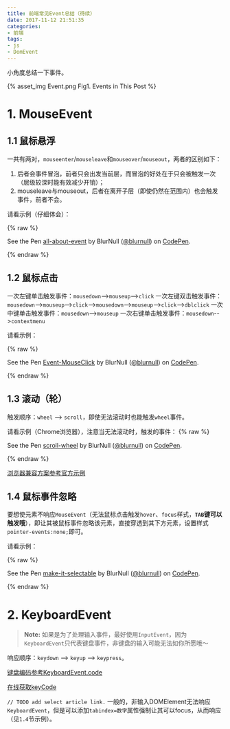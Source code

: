 ```yaml
---
title: 前端常见Event总结（待续）
date: 2017-11-12 21:51:35
categories:
- 前端
tags:
- js
- DomEvent
---
```


小角度总结一下事件。

{% asset_img Event.png Fig1. Events in This Post %}

# 1. MouseEvent

## 1.1 鼠标悬浮
一共有两对，`mouseenter`/`mouseleave`和`mouseover`/`mouseout`，两者的区别如下：
1. 后者会事件冒泡，前者只会出发当前层，而冒泡的好处在于只会被触发一次（层级较深时能有效减少开销）；
2. mouseleave与mouseout，后者在离开子层（即使仍然在范围内）也会触发事件，前者不会。

请看示例（仔细体会）：

{% raw %}
<p data-height="265" data-theme-id="dark" data-slug-hash="bYWBzv" data-default-tab="result" data-user="blurnull" data-embed-version="2" data-pen-title="all-about-event" data-preview="true" class="codepen">See the Pen <a href="https://codepen.io/blurnull/pen/bYWBzv/">all-about-event</a> by BlurNull (<a href="https://codepen.io/blurnull">@blurnull</a>) on <a href="https://codepen.io">CodePen</a>.</p>
<script async src="https://production-assets.codepen.io/assets/embed/ei.js"></script>
{% endraw %}

<!-- more -->

## 1.2 鼠标点击

一次左键单击触发事件：`mousedown`-->`mouseup`-->`click`
一次左键双击触发事件：`mousedown`-->`mouseup`-->`click`-->`mousedown`-->`mouseup`-->`click`-->`dblclick`
一次中键单击触发事件：`mousedown`-->`mouseup`
一次右键单击触发事件：`mousedown`-->`contextmenu`

请看示例：

{% raw %}
<p data-height="265" data-theme-id="dark" data-slug-hash="OOgVLy" data-default-tab="result" data-user="blurnull" data-embed-version="2" data-pen-title="Event-MouseClick" data-preview="true" class="codepen">See the Pen <a href="https://codepen.io/blurnull/pen/OOgVLy/">Event-MouseClick</a> by BlurNull (<a href="https://codepen.io/blurnull">@blurnull</a>) on <a href="https://codepen.io">CodePen</a>.</p>
<script async src="https://production-assets.codepen.io/assets/embed/ei.js"></script>
{% endraw %}

## 1.3 滚动（轮）
触发顺序：`wheel` --> `scroll`，即使无法滚动时也能触发`wheel`事件。

请看示例（Chrome浏览器），注意当无法滚动时，触发的事件：
{% raw %}
<p data-height="265" data-theme-id="dark" data-slug-hash="bYoJgx" data-default-tab="result" data-user="blurnull" data-embed-version="2" data-pen-title="scroll-wheel" data-preview="true" class="codepen">See the Pen <a href="https://codepen.io/blurnull/pen/bYoJgx/">scroll-wheel</a> by BlurNull (<a href="https://codepen.io/blurnull">@blurnull</a>) on <a href="https://codepen.io">CodePen</a>.</p>
<script async src="https://production-assets.codepen.io/assets/embed/ei.js"></script>
{% endraw %}


[浏览器兼容方案参考官方示例](https://developer.mozilla.org/en-US/docs/Web/Events/wheel#Listening_to_this_event_across_browser)

## 1.4 鼠标事件忽略

要想使元素不响应`MouseEvent`（无法鼠标点击触发`hover`、`focus`样式，**`TAB`键可以触发哦**），即让其被鼠标事件忽略该元素，直接穿透到其下方元素，设置样式`pointer-events:none;`即可。

请看示例：

{% raw %}
<p data-height="265" data-theme-id="dark" data-slug-hash="ooeKpG" data-default-tab="result" data-user="blurnull" data-embed-version="2" data-pen-title="make-it-selectable" data-preview="true" class="codepen">See the Pen <a href="https://codepen.io/blurnull/pen/ooeKpG/">make-it-selectable</a> by BlurNull (<a href="https://codepen.io/blurnull">@blurnull</a>) on <a href="https://codepen.io">CodePen</a>.</p>
<script async src="https://production-assets.codepen.io/assets/embed/ei.js"></script>
{% endraw %}

# 2. KeyboardEvent
>**Note:** 如果是为了处理输入事件，最好使用`InputEvent`，因为`KeyboardEvent`只代表键盘事件，非键盘的输入可能无法如你所愿哦～

响应顺序：`keydown` --> `keyup` --> `keypress`。

[键盘编码参考KeyboardEvent.code](https://developer.mozilla.org/en-US/docs/Web/API/KeyboardEvent/code#Code_values_on_Windows)

[在线获取keyCode](http://keycode.info/)

`// TODO add select article link.`
一般的，非输入DOMElement无法响应`KeyboardEvent`，但是可以添加`tabindex=数字`属性强制让其可以focus，从而响应（见`1.4`节示例）。

